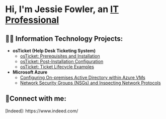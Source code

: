 <h1>Hi, I'm Jessie Fowler, an <a href="https://linkedin.com/in/jessie fowler">IT Professional</a></h1>

<h2>👨‍💻 Information Technology Projects:</h2>

- <b>osTicket (Help Desk Ticketing System)</b>
  - [osTicket: Prerequisites and Installation](https://github.com/jessiefowler23/osticket-prereqs)
  - [osTicket: Post-Installation Configuration](https://github.com/jessiefowler23/post-install-config)
  - [osTicket: Ticket Lifecycle Examples](https://github.com/jessiefowler23/ticket-lifecycle)
- <b>Microsoft Azure</b>
  - [Configuring On-premises Active Directory within Azure VMs](https://github.com/jessiefowler23/configure-ad)
  - [Network Security Groups (NSGs) and Inspecting Network Protocols](https://github.com/jessiefowler23/azure-network-protocols)

<h2>🤳Connect with me:</h2>
[Indeed]: https://www.indeed.com/
